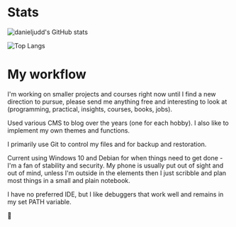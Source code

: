 <!--
**danieljudd/danieljudd** is a ✨ _special_ ✨ repository because its `README.md` (this file) appears on your GitHub profile.

Here are some ideas to get you started:

- 🔭 I’m currently working on ...
- 🌱 I’m currently learning ...
- 👯 I’m looking to collaborate on ...
- 🤔 I’m looking for help with ...
- 💬 Ask me about ...
- 📫 How to reach me: ...
- ⚡ Fun fact: ...
-->

# Stats
![danieljudd's GitHub stats](https://github-readme-stats.vercel.app/api?username=danieljudd&count_private=true&show_icons=true&locale=en)

![Top Langs](https://github-readme-stats.vercel.app/api/top-langs/?username=danieljudd&layout=compact&hide=c,roff,makefile)

#  My workflow
I'm working on smaller projects and courses right now until I find a new direction to pursue, please send me anything free and interesting to look at (programming, practical, insights, courses, books, jobs).

Used various CMS to blog over the years (one for each hobby). I also like to implement my own themes and functions.

I primarily use Git to control my files and for backup and restoration.

Current using Windows 10 and Debian for when things need to get done - I'm a fan of stability and security. My phone is usually put out of sight and out of mind, unless I'm outside in the elements then I just scribble and plan most things in a small and plain notebook.

I have no preferred IDE, but I like debuggers that work well and remains in my set PATH variable.

🤔

